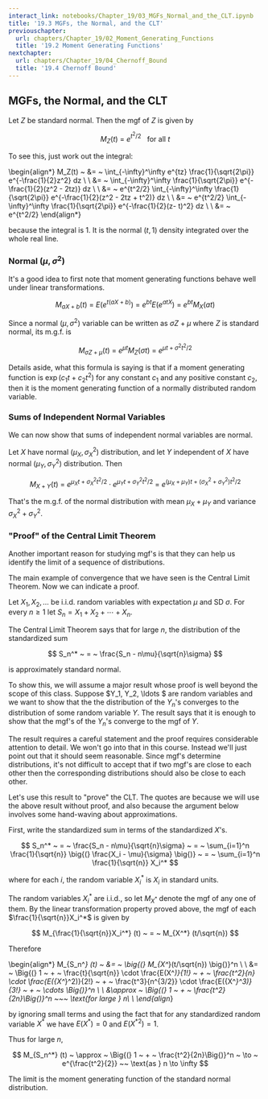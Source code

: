 ```yaml
---
interact_link: notebooks/Chapter_19/03_MGFs_Normal_and_the_CLT.ipynb
title: '19.3 MGFs, the Normal, and the CLT'
previouschapter:
  url: chapters/Chapter_19/02_Moment_Generating_Functions
  title: '19.2 Moment Generating Functions'
nextchapter:
  url: chapters/Chapter_19/04_Chernoff_Bound
  title: '19.4 Chernoff Bound'
---
```


## MGFs, the Normal, and the CLT ##

Let $Z$ be standard normal. Then the mgf of $Z$ is given by

$$
M_Z(t) ~ = ~ e^{t^2/2} ~~~ \text{for all } t
$$

To see this, just work out the integral:

\begin{align*}
M_Z(t) ~ &= ~ \int_{-\infty}^\infty e^{tz} \frac{1}{\sqrt{2\pi}} e^{-\frac{1}{2}z^2} dz \\ \\
&= ~ \int_{-\infty}^\infty \frac{1}{\sqrt{2\pi}} e^{-\frac{1}{2}(z^2 - 2tz)} dz \\ \\
&= ~ e^{t^2/2} \int_{-\infty}^\infty \frac{1}{\sqrt{2\pi}} e^{-\frac{1}{2}(z^2 - 2tz + t^2)} dz \\ \\
&= ~ e^{t^2/2} \int_{-\infty}^\infty \frac{1}{\sqrt{2\pi}} e^{-\frac{1}{2}(z- t)^2} dz \\ \\
&= ~ e^{t^2/2}
\end{align*}

because the integral is 1. It is the normal $(t, 1)$ density integrated over the whole real line.

### Normal $(\mu, \sigma^2)$ ###
It's a good idea to first note that moment generating functions behave well under linear transformations.

$$
M_{aX+b}(t) ~ = ~ E(e^{t(aX + b)}) ~ = ~ e^{bt}E(e^{atX}) ~ = ~ e^{bt}M_X(at)
$$

Since a normal $(\mu, \sigma^2)$ variable can be written as $\sigma Z + \mu$ where $Z$ is standard normal, its m.g.f. is

$$
M_{\sigma Z + \mu} (t) ~ = ~ e^{\mu t}M_Z(\sigma t) ~ = ~ e^{\mu t +\sigma^2 t^2/2}
$$

Details aside, what this formula is saying is that if a moment generating function is $\exp(c_1t + c_2t^2)$ for any constant $c_1$ and any positive constant $c_2$, then it is the moment generating function of a normally distributed random variable.

### Sums of Independent Normal Variables ###
We can now show that sums of independent normal variables are normal.

Let $X$ have normal $(\mu_X, \sigma_X^2)$ distribution, and let $Y$ independent of $X$ have normal $(\mu_Y, \sigma_Y^2)$ distribution. Then

$$
M_{X+Y} (t) ~ = ~ e^{\mu_X t + \sigma_X^2 t^2/2} \cdot e^{\mu_Y t + \sigma_Y^2 t^2/2} ~ = ~ e^{(\mu_X + \mu_Y)t + (\sigma_X^2 + \sigma_Y^2)t^2/2}
$$

That's the m.g.f. of the normal distribution with mean $\mu_X + \mu_Y$ and variance $\sigma_X^2 + \sigma_Y^2$.

### "Proof" of the Central Limit Theorem ###
Another important reason for studying mgf's is that they can help us identify the limit of a sequence of distributions. 

The main example of convergence that we have seen is the Central Limit Theorem. Now we can indicate a proof.

Let $X_1, X_2, \ldots$ be i.i.d. random variables with expectation $\mu$ and SD $\sigma$. For every $n \ge 1$ let $S_n = X_1 + X_2 + \cdots + X_n$.

The Central Limit Theorem says that for large $n$, the distribution of the standardized sum

$$
S_n^* ~ = ~ \frac{S_n - n\mu}{\sqrt{n}\sigma}
$$

is approximately standard normal.

To show this, we will assume a major result whose proof is well beyond the scope of this class. Suppose $Y_1, Y_2, \ldots $ are random variables and we want to show that the the distribution of the $Y_n$'s converges to the distribution of some random variable $Y$. The result says that it is enough to show that the mgf's of the $Y_n$'s converge to the mgf of $Y$.  

The result requires a careful statement and the proof requires considerable attention to detail. We won't go into that in this course. Instead we'll just point out that it should seem reasonable. Since mgf's determine distributions, it's not difficult to accept that if two mgf's are close to each other then the corresponding distributions should also be close to each other.

Let's use this result to "prove" the CLT. The quotes are because we will use the above result without proof, and also because the argument below involves some hand-waving about approximations.

First, write the standardized sum in terms of the standardized $X$'s.

$$
S_n^* ~ = ~ \frac{S_n - n\mu}{\sqrt{n}\sigma} ~ = ~ \sum_{i=1}^n \frac{1}{\sqrt{n}} \big{(} \frac{X_i - \mu}{\sigma} \big{)} ~ = ~ \sum_{i=1}^n \frac{1}{\sqrt{n}} X_i^*
$$

where for each $i$, the random variable $X_i^*$ is $X_i$ in standard units. 

The random variables $X_i^*$ are i.i.d., so let $M_{X^*}$ denote the mgf of any one of them. By the linear transformation property proved above, the mgf of each $\frac{1}{\sqrt{n}}X_i^*$ is given by

$$
M_{\frac{1}{\sqrt{n}}X_i^*} (t) ~ = ~ M_{X^*} (t/\sqrt{n})
$$

Therefore

\begin{align*}
M_{S_n^*} (t) ~ &= ~ \big{(} M_{X^*}(t/\sqrt{n}) \big{)}^n \\ \\
&= ~ \Big{(} 1 ~ + ~ \frac{t}{\sqrt{n}} \cdot \frac{E(X^*)}{1!} ~ + ~ \frac{t^2}{n} \cdot \frac{E({X^*}^2)}{2!} ~ + ~ \frac{t^3}{n^{3/2}} \cdot \frac{E({X^*}^3)}{3!} ~ + ~ \cdots \Big{)}^n \\ \\
&\approx ~ \Big{(} 1 ~ + ~ \frac{t^2}{2n}\Big{)}^n ~~~ \text{for large } n\\ \\
\end{align*}

by ignoring small terms and using the fact that for any standardized random variable $X^*$ we have $E(X^*) = 0$ and $E({X^*}^2) = 1$.

Thus for large $n$,

$$
M_{S_n^*} (t) ~ \approx ~ \Big{(} 1 ~ + ~ \frac{t^2}{2n}\Big{)}^n 
~ \to ~ e^{\frac{t^2}{2}} ~~ \text{as } n \to \infty
$$

The limit is the moment generating function of the standard normal distribution. 
